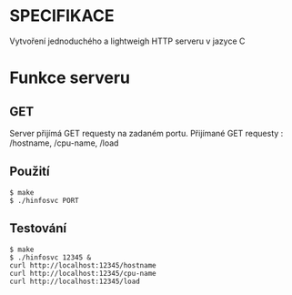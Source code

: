 # SPECIFIKACE
Vytvoření jednoduchého a lightweigh HTTP serveru v jazyce C

# Funkce serveru
## GET
Server přijímá GET requesty na zadaném portu.
Přijímané GET requesty : /hostname, /cpu-name, /load
## Použití
```
$ make
$ ./hinfosvc PORT
```
## Testování
```
$ make
$ ./hinfosvc 12345 &
curl http://localhost:12345/hostname
curl http://localhost:12345/cpu-name
curl http://localhost:12345/load
```
